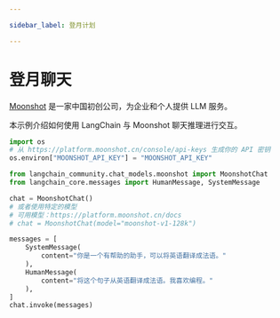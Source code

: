 ```yaml
---

sidebar_label: 登月计划

---
```


# 登月聊天

[Moonshot](https://platform.moonshot.cn/) 是一家中国初创公司，为企业和个人提供 LLM 服务。

本示例介绍如何使用 LangChain 与 Moonshot 聊天推理进行交互。

```python
import os
# 从 https://platform.moonshot.cn/console/api-keys 生成你的 API 密钥
os.environ["MOONSHOT_API_KEY"] = "MOONSHOT_API_KEY"
```

```python
from langchain_community.chat_models.moonshot import MoonshotChat
from langchain_core.messages import HumanMessage, SystemMessage
```

```python
chat = MoonshotChat()
# 或者使用特定的模型
# 可用模型：https://platform.moonshot.cn/docs
# chat = MoonshotChat(model="moonshot-v1-128k")
```

```python
messages = [
    SystemMessage(
        content="你是一个有帮助的助手，可以将英语翻译成法语。"
    ),
    HumanMessage(
        content="将这个句子从英语翻译成法语。我喜欢编程。"
    ),
]
chat.invoke(messages)
```